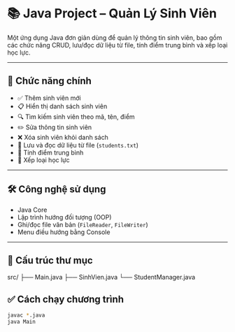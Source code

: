 # 📚 Java Project – Quản Lý Sinh Viên

Một ứng dụng Java đơn giản dùng để quản lý thông tin sinh viên, bao gồm các chức năng CRUD, lưu/đọc dữ liệu từ file, tính điểm trung bình và xếp loại học lực.

---

## 🚀 Chức năng chính

- ✅ Thêm sinh viên mới
- 📋 Hiển thị danh sách sinh viên
- 🔍 Tìm kiếm sinh viên theo mã, tên, điểm
- ✏️ Sửa thông tin sinh viên
- ❌ Xóa sinh viên khỏi danh sách
- 📂 Lưu và đọc dữ liệu từ file (`students.txt`)
- 🧮 Tính điểm trung bình
- 🏅 Xếp loại học lực

---

## 🛠 Công nghệ sử dụng

- Java Core
- Lập trình hướng đối tượng (OOP)
- Ghi/đọc file văn bản (`FileReader`, `FileWriter`)
- Menu điều hướng bằng Console

---

## 📂 Cấu trúc thư mục

src/
├── Main.java
├── SinhVien.java
└── StudentManager.java

## ✅ Cách chạy chương trình
```bash
javac *.java
java Main